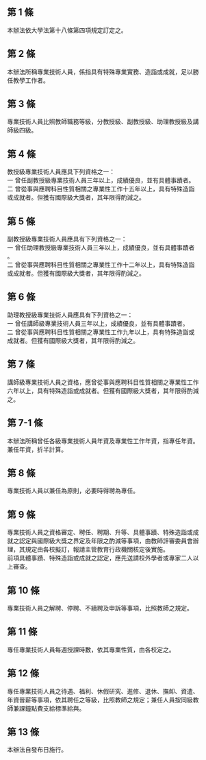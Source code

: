 第 1 條
-------
本辦法依大學法第十八條第四項規定訂定之。

第 2 條
-------
本辦法所稱專業技術人員，係指具有特殊專業實務、造詣或成就，足以勝  
任教學工作者。

第 3 條
-------
專業技術人員比照教師職務等級，分教授級、副教授級、助理教授級及講  
師級四級。

第 4 條
-------
教授級專業技術人員應具下列資格之一：  
一  曾任副教授級專業技術人員三年以上，成績優良，並有具體事蹟者。  
二  曾從事與應聘科目性質相關之專業性工作十五年以上，具有特殊造詣  
    或成就者。但獲有國際級大獎者，其年限得酌減之。

第 5 條
-------
副教授級專業技術人員應具有下列資格之一：  
一  曾任助理教授級專業技術人員三年以上，成績優良，並有具體事蹟者  
    。  
二  曾從事與應聘科目性質相關之專業性工作十二年以上，具有特殊造詣  
    或成就者。但獲有國際級大獎者，其年限得酌減之。

第 6 條
-------
助理教授級專業技術人員應具有下列資格之一：  
一  曾任講師級專業技術人員三年以上，成績優良，並有具體事蹟者。  
二  曾從事與應聘科目性質相關之專業性工作九年以上，具有特殊造詣或  
    成就者。但獲有國際級大獎者，其年限得酌減之。

第 7 條
-------
講師級專業技術人員之資格，應曾從事與應聘科目性質相關之專業性工作  
六年以上，具有特殊造詣或成就者。但獲有國際級大獎者，其年限得酌減  
之。

第 7-1 條
---------
本辦法所稱曾任各級專業技術人員年資及專業性工作年資，指專任年資。  
兼任年資，折半計算。

第 8 條
-------
專業技術人員以兼任為原則，必要時得聘為專任。

第 9 條
-------
專業技術人員之資格審定、聘任、聘期、升等、具體事蹟、特殊造詣或成  
就之認定與國際級大獎之界定及年限之酌減等事項，由教師評審委員會辦  
理，其規定由各校擬訂，報請主管教育行政機關核定後實施。  
前項具體事蹟、特殊造詣或成就之認定，應先送請校外學者或專家二人以  
上審查。

第 10 條
--------
專業技術人員之解聘、停聘、不續聘及申訴等事項，比照教師之規定。

第 11 條
--------
專任專業技術人員每週授課時數，依其專業性質，由各校定之。

第 12 條
--------
專任專業技術人員之待遇、福利、休假研究、進修、退休、撫卹、資遣、  
年資晉薪等事項，依其聘任之等級，比照教師之規定；兼任人員按同級教  
師兼課鐘點費支給標準給與。

第 13 條
--------
本辦法自發布日施行。

